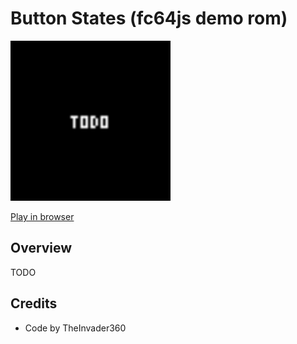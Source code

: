 # Button States (fc64js demo rom)

[<img src="https://raw.githubusercontent.com/TheInvader360/fc64js/main/rom/demo/button-states/docs/demo.gif" width="256"/>](https://theinvader360.github.io/fc64js/rom/demo/button-states/)

[Play in browser](https://theinvader360.github.io/fc64js/rom/demo/button-states/)

## Overview

TODO

## Credits

* Code by TheInvader360
